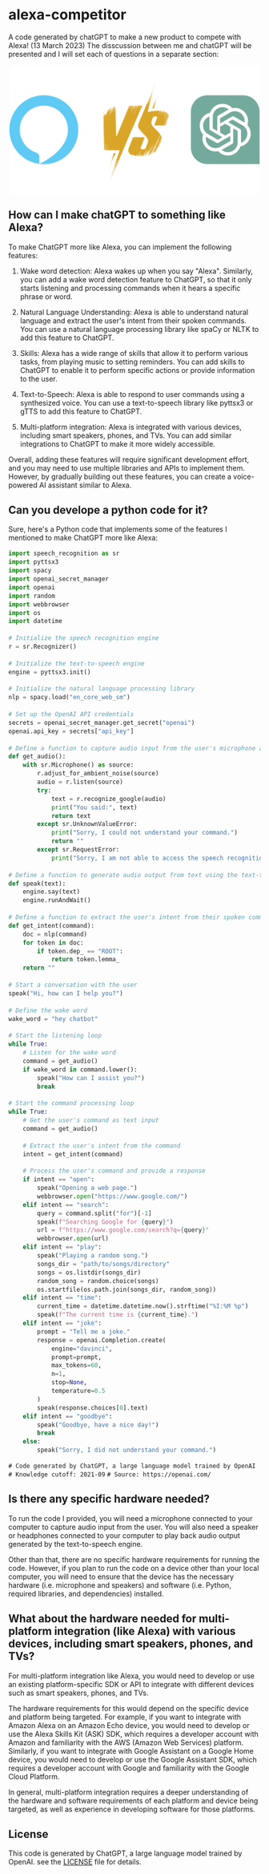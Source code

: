 # alexa-competitor
A code generated by chatGPT to make a new product to compete with Alexa!
(13 March 2023)
The disscussion between me and chatGPT will be presented and I will set each of questions in a separate section:

<img src="./ChatGPT vs Alexa.png" width="500" style="display: block; margin-left: auto; margin-right: auto;">

## How can I make chatGPT to something like Alexa?
To make ChatGPT more like Alexa, you can implement the following features:

1. Wake word detection: Alexa wakes up when you say "Alexa". Similarly, you can add a wake word detection feature to ChatGPT, so that it only starts listening and processing commands when it hears a specific phrase or word.

2. Natural Language Understanding: Alexa is able to understand natural language and extract the user's intent from their spoken commands. You can use a natural language processing library like spaCy or NLTK to add this feature to ChatGPT.

3. Skills: Alexa has a wide range of skills that allow it to perform various tasks, from playing music to setting reminders. You can add skills to ChatGPT to enable it to perform specific actions or provide information to the user.

4. Text-to-Speech: Alexa is able to respond to user commands using a synthesized voice. You can use a text-to-speech library like pyttsx3 or gTTS to add this feature to ChatGPT.

5. Multi-platform integration: Alexa is integrated with various devices, including smart speakers, phones, and TVs. You can add similar integrations to ChatGPT to make it more widely accessible.

Overall, adding these features will require significant development effort, and you may need to use multiple libraries and APIs to implement them. However, by gradually building out these features, you can create a voice-powered AI assistant similar to Alexa.

## Can you develope a python code for it?
Sure, here's a Python code that implements some of the features I mentioned to make ChatGPT more like Alexa:

```python
import speech_recognition as sr
import pyttsx3
import spacy
import openai_secret_manager
import openai
import random
import webbrowser
import os
import datetime

# Initialize the speech recognition engine
r = sr.Recognizer()

# Initialize the text-to-speech engine
engine = pyttsx3.init()

# Initialize the natural language processing library
nlp = spacy.load("en_core_web_sm")

# Set up the OpenAI API credentials
secrets = openai_secret_manager.get_secret("openai")
openai.api_key = secrets["api_key"]

# Define a function to capture audio input from the user's microphone and convert it into text
def get_audio():
    with sr.Microphone() as source:
        r.adjust_for_ambient_noise(source)
        audio = r.listen(source)
        try:
            text = r.recognize_google(audio)
            print("You said:", text)
            return text
        except sr.UnknownValueError:
            print("Sorry, I could not understand your command.")
            return ""
        except sr.RequestError:
            print("Sorry, I am not able to access the speech recognition service.")

# Define a function to generate audio output from text using the text-to-speech engine
def speak(text):
    engine.say(text)
    engine.runAndWait()

# Define a function to extract the user's intent from their spoken command using natural language processing
def get_intent(command):
    doc = nlp(command)
    for token in doc:
        if token.dep_ == "ROOT":
            return token.lemma_
    return ""

# Start a conversation with the user
speak("Hi, how can I help you?")

# Define the wake word
wake_word = "hey chatbot"

# Start the listening loop
while True:
    # Listen for the wake word
    command = get_audio()
    if wake_word in command.lower():
        speak("How can I assist you?")
        break

# Start the command processing loop
while True:
    # Get the user's command as text input
    command = get_audio()
    
    # Extract the user's intent from the command
    intent = get_intent(command)
    
    # Process the user's command and provide a response
    if intent == "open":
        speak("Opening a web page.")
        webbrowser.open("https://www.google.com/")
    elif intent == "search":
        query = command.split("for")[-1]
        speak(f"Searching Google for {query}")
        url = f"https://www.google.com/search?q={query}"
        webbrowser.open(url)
    elif intent == "play":
        speak("Playing a random song.")
        songs_dir = "path/to/songs/directory"
        songs = os.listdir(songs_dir)
        random_song = random.choice(songs)
        os.startfile(os.path.join(songs_dir, random_song))
    elif intent == "time":
        current_time = datetime.datetime.now().strftime("%I:%M %p")
        speak(f"The current time is {current_time}.")
    elif intent == "joke":
        prompt = "Tell me a joke."
        response = openai.Completion.create(
            engine="davinci",
            prompt=prompt,
            max_tokens=60,
            n=1,
            stop=None,
            temperature=0.5
        )
        speak(response.choices[0].text)
    elif intent == "goodbye":
        speak("Goodbye, have a nice day!")
        break
    else:
        speak("Sorry, I did not understand your command.")

```
`# Code generated by ChatGPT, a large language model trained by OpenAI`
`# Knowledge cutoff: 2021-09`
`# Source: https://openai.com/`

## Is there any specific hardware needed?
To run the code I provided, you will need a microphone connected to your computer to capture audio input from the user. You will also need a speaker or headphones connected to your computer to play back audio output generated by the text-to-speech engine.

Other than that, there are no specific hardware requirements for running the code. However, if you plan to run the code on a device other than your local computer, you will need to ensure that the device has the necessary hardware (i.e. microphone and speakers) and software (i.e. Python, required libraries, and dependencies) installed.

## What about the hardware needed for multi-platform integration (like Alexa) with various devices, including smart speakers, phones, and TVs?

For multi-platform integration like Alexa, you would need to develop or use an existing platform-specific SDK or API to integrate with different devices such as smart speakers, phones, and TVs.

The hardware requirements for this would depend on the specific device and platform being targeted. For example, if you want to integrate with Amazon Alexa on an Amazon Echo device, you would need to develop or use the Alexa Skills Kit (ASK) SDK, which requires a developer account with Amazon and familiarity with the AWS (Amazon Web Services) platform. Similarly, if you want to integrate with Google Assistant on a Google Home device, you would need to develop or use the Google Assistant SDK, which requires a developer account with Google and familiarity with the Google Cloud Platform.

In general, multi-platform integration requires a deeper understanding of the hardware and software requirements of each platform and device being targeted, as well as experience in developing software for those platforms.

## License
This code is generated by ChatGPT, a large language model trained by OpenAI. see the [LICENSE](./LICENCE) file for details.
